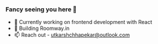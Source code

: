 ### Fancy seeing you here 👋

- 🏢 Currently working on frontend development with React
- 🔨 Building Roomway.in
- 📫 Reach out - utkarshchhapekar@outlook.com
